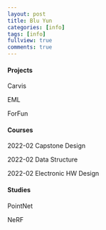 ```yaml
---
layout: post
title: Blu Yun
categories: [info]
tags: [info]
fullview: true
comments: true
---
```

#### **Projects**

Carvis

EML

ForFun

#### **Courses**

2022-02 Capstone Design

2022-02 Data Structure

2022-02 Electronic HW Design

#### **Studies**

PointNet

NeRF